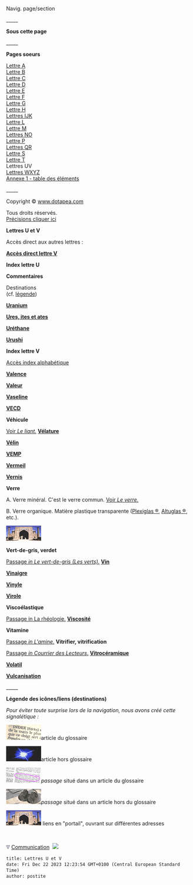 Navig. page/section


\_\_\_\_\_

**Sous cette page**

\_\_\_\_\_

**Pages soeurs**

[Lettre A](a.html)  
[Lettre B](b.html)  
[Lettre C](c.html)  
[Lettre D](d.html)  
[Lettre E](e.html)  
[Lettre F](f.html)  
[Lettre G](g.html)  
[Lettre H](h.html)  
[Lettres IJK](ijk.html)  
[Lettre L](l.html)  
[Lettre M](m.html)  
[Lettres NO](no.html)  
[Lettre P](p.html)  
[Lettres QR](qr.html)  
[Lettre S](s.html)  
[Lettre T](t.html)  
Lettres UV  
[Lettres WXYZ](wxyz.html)  
[Annexe 1 - table des éléments](annexe1.html)

\_\_\_\_\_

Copyright © www.dotapea.com

Tous droits réservés.  
[Précisions cliquer ici](droitscopie.html)

**Lettres U et V**

Accès direct aux autres lettres :

**[Accès direct lettre V](uv.html#v)**

**Index lettre U**

**Commentaires**

Destinations  
(cf. [légende](uv.html#legendeicones))



**[Uranium](uranium.html)**

**[Ures, ites et ates](uresiresates.html)**

**[Uréthane](urethane.html)**

**[Urushi](laquejaponaise.html)**




**Index lettre V**

[Accès index alphabétique](glossaire.html)




**[Valence](valence.html)**

**[Valeur](valeur.html)**

**[Vaseline](vaseline.html)**

**[VECD](vecd.html)**

**Véhicule**

[Voir _Le liant._](liant.html)
**[Vélature](velature.html)**

**[Vélin](velin.html)**

**[VEMP](vemp.html)**

**[Vermeil](vermeil.html)**

**[Vernis](vernis.html)**

**Verre**

A. Verre minéral. C'est le verre commun. [Voir _Le verre._](verre.html)

B. Verre organique. Matière plastique transparente ([Plexiglas ®](plastiques.html#plexy), [Altuglas ®](plastiques.html#altuglas), etc.).

![](images/lienportail.gif)

**Vert-de-gris, verdet**

[Passage _in Le vert-de-gris (Les verts)._](verts.html#vertdegris)
**[Vin](vin.html)**

**[Vinaigre](vinaigre.html)**

**[Vinyle](vinylegloss.html)**

**[Virole](virole.html)**

**Viscoélastique**

[Passage in La rhéologie.](rheologie.html#viscoelastique)
**[Viscosité](viscosite.html)**

**Vitamine**

[Passage _in L'amine._](amine.html#vitamine)
**Vitrifier, vitrification**

[Passage _in Courrier des Lecteurs_.](courrierdeslecteurs2011b100.html#20110628lbvitrifier)
**[Vitrocéramique](vitroceramique.html)**

**[Volatil](volatil.html)**

**[Vulcanisation](vulcanisation.html)**

\_\_\_\_\_

**Légende des icônes/liens (destinations)**

_Pour éviter toute surprise lors de la navigation, nous avons créé cette signalétique :_

![](images/lienpagegloss.gif)article du glossaire

![](images/lienarticle.gif)article hors glossaire

![](images/lienpassagegloss.gif)_passage_ situé dans un article du glossaire

![](images/lienpassagearticle.gif)_passage_ situé dans un article hors du glossaire

 ![](images/lienportail.gif) liens en "portail", ouvrant sur différentes adresses

 ![](images/transparent122x1.gif)

![](images/flechebas.gif) [Communication](http://www.artrealite.com/annonceurs.htm) 
![](https://cbonvin.fr/sites/regie.artrealite.com/visuels/campagne2.png)
```
title: Lettres U et V
date: Fri Dec 22 2023 12:23:54 GMT+0100 (Central European Standard Time)
author: postite
```
